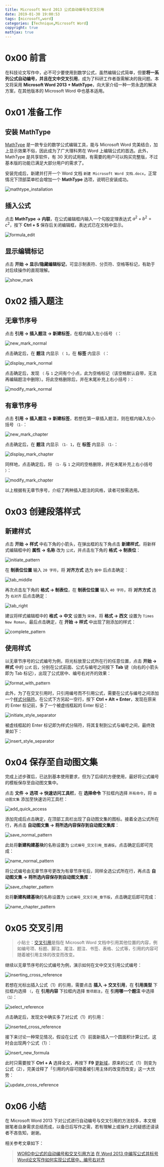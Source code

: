 ```yaml
---
title: Microsoft Word 2013 公式自动编号与交叉引用
date: 2019-01-30 19:00:53
tags: [microsoft,word]
categories: [Technique,Microsoft Word]
copyright: true
mathjax: true
---
```


# 0x00 前言

在科技论文写作中，必不可少要使用到数学公式，虽然编辑公式简单，但要**将一系列公式自动编号，并且在文中交叉引用**，成为了科研工作者亟需解决的我问题。本文将采用 **Microsoft Word 2013 + MathType**，向大家介绍一种一劳永逸的解决方案，在其他版本的 Microsoft Word 中也基本适用。

<!-- more -->

# 0x01 准备工作

## 安装 MathType

[MathType](http://www.mathtype.cn/) 是一款专业的数学公式编辑工具，能与 Microsoft Word 完美结合，加上显示效果不俗，因此成为了广大理科男在 Word 上编辑公式的首选。此外，MathType 是共享软件，有 30 天的试用期，有需要的用户可以购买完整版，不过基本版的功能已满足大部分用户的需求了。

安装完成后，新建并打开一个 Word 文档 `新建 Microsoft Word 文档.docx`，正常情况下顶部菜单栏会增加一个 **MathType** 选项，说明已安装成功。

![mathtype_installation](https://blog-1255335783.cos.ap-guangzhou.myqcloud.com/Microsoft_Word_2013_%E5%85%AC%E5%BC%8F%E8%87%AA%E5%8A%A8%E7%BC%96%E5%8F%B7%E4%B8%8E%E4%BA%A4%E5%8F%89%E5%BC%95%E7%94%A8/mathtype_installation.png)

## 插入公式

点击 **MathType -> 内联**，在公式编辑框内输入一个勾股定理表达式 $a^2 + b^2 = c^2$，按下 **Ctrl + S** 保存后关闭编辑框，表达式已在文档中显示。

![formula_edit](https://blog-1255335783.cos.ap-guangzhou.myqcloud.com/Microsoft_Word_2013_%E5%85%AC%E5%BC%8F%E8%87%AA%E5%8A%A8%E7%BC%96%E5%8F%B7%E4%B8%8E%E4%BA%A4%E5%8F%89%E5%BC%95%E7%94%A8/formula_edit.png)

## 显示编辑标记

点击 **开始 -> 显示/隐藏编辑标记**，可显示制表符、分页符、空格等标记，有助于对后续操作的直观理解。

![show_mark](https://blog-1255335783.cos.ap-guangzhou.myqcloud.com/Microsoft_Word_2013_%E5%85%AC%E5%BC%8F%E8%87%AA%E5%8A%A8%E7%BC%96%E5%8F%B7%E4%B8%8E%E4%BA%A4%E5%8F%89%E5%BC%95%E7%94%A8/show_mark.png)

# 0x02 插入题注

## 无章节序号

点击 **引用 -> 插入题注 -> 新建标签**，在框内输入左小括号 `（`：

![new_mark_normal](https://blog-1255335783.cos.ap-guangzhou.myqcloud.com/Microsoft_Word_2013_%E5%85%AC%E5%BC%8F%E8%87%AA%E5%8A%A8%E7%BC%96%E5%8F%B7%E4%B8%8E%E4%BA%A4%E5%8F%89%E5%BC%95%E7%94%A8/new_mark_normal.png)

点击确定后，在 **题注** 内显示 `（ 1`，在 **标签** 内显示 `（`：

![display_mark_normal](https://blog-1255335783.cos.ap-guangzhou.myqcloud.com/Microsoft_Word_2013_%E5%85%AC%E5%BC%8F%E8%87%AA%E5%8A%A8%E7%BC%96%E5%8F%B7%E4%B8%8E%E4%BA%A4%E5%8F%89%E5%BC%95%E7%94%A8/display_mark_normal.png)

点击确定后，发现 `（` 与 `1` 之间有个小点，此为空格标记（该空格默认自带，无法再编辑题注中删除）。将此空格删除后，并在末尾补充上右小括号 `）`：

![modify_mark_normal](https://blog-1255335783.cos.ap-guangzhou.myqcloud.com/Microsoft_Word_2013_%E5%85%AC%E5%BC%8F%E8%87%AA%E5%8A%A8%E7%BC%96%E5%8F%B7%E4%B8%8E%E4%BA%A4%E5%8F%89%E5%BC%95%E7%94%A8/modify_mark_normal.png)

## 有章节序号

点击 **引用 -> 插入题注 -> 新建标签**，若想在第一章插入题注，则在框内输入左小括号 `（1-`：

![new_mark_chapter](https://blog-1255335783.cos.ap-guangzhou.myqcloud.com/Microsoft_Word_2013_%E5%85%AC%E5%BC%8F%E8%87%AA%E5%8A%A8%E7%BC%96%E5%8F%B7%E4%B8%8E%E4%BA%A4%E5%8F%89%E5%BC%95%E7%94%A8/new_mark_chapter.png)

点击确定后，在 **题注** 内显示 `（1- 1`，在 **标签** 内显示 `（1-`：

![display_mark_chapter](https://blog-1255335783.cos.ap-guangzhou.myqcloud.com/Microsoft_Word_2013_%E5%85%AC%E5%BC%8F%E8%87%AA%E5%8A%A8%E7%BC%96%E5%8F%B7%E4%B8%8E%E4%BA%A4%E5%8F%89%E5%BC%95%E7%94%A8/display_mark_chapter.png)

同样地，点击确定后，将 `（1-` 与 `1` 之间的空格删除，并在末尾补充上右小括号 `）`：

![modify_mark_chapter](https://blog-1255335783.cos.ap-guangzhou.myqcloud.com/Microsoft_Word_2013_%E5%85%AC%E5%BC%8F%E8%87%AA%E5%8A%A8%E7%BC%96%E5%8F%B7%E4%B8%8E%E4%BA%A4%E5%8F%89%E5%BC%95%E7%94%A8/modify_mark_chapter.png)

以上根据有无章节序号，介绍了两种插入题注的风格，读者可按需选用。

# 0x03 创建段落样式

## 新建样式

点击 **开始 -> 样式** 中右下角的小箭头，在弹出框的左下角点击 **新建样式**，将新样式编辑框中的 **属性 -> 名称** 改为 `公式`，并点击左下角的 **格式 -> 制表位**：

![initiate_pattern](https://blog-1255335783.cos.ap-guangzhou.myqcloud.com/Microsoft_Word_2013_%E5%85%AC%E5%BC%8F%E8%87%AA%E5%8A%A8%E7%BC%96%E5%8F%B7%E4%B8%8E%E4%BA%A4%E5%8F%89%E5%BC%95%E7%94%A8/initiate_pattern.png)

在 **制表位位置** 输入 `20 字符`，将 **对齐方式** 选为 `居中` 后点击确定：

![tab_middle](https://blog-1255335783.cos.ap-guangzhou.myqcloud.com/Microsoft_Word_2013_%E5%85%AC%E5%BC%8F%E8%87%AA%E5%8A%A8%E7%BC%96%E5%8F%B7%E4%B8%8E%E4%BA%A4%E5%8F%89%E5%BC%95%E7%94%A8/tab_middle.png)

再次点击左下角的 **格式 -> 制表位**，在 **制表位位置** 输入 `40 字符`，将 **对齐方式** 选为 `右对齐` 后点击确定：

![tab_right](https://blog-1255335783.cos.ap-guangzhou.myqcloud.com/Microsoft_Word_2013_%E5%85%AC%E5%BC%8F%E8%87%AA%E5%8A%A8%E7%BC%96%E5%8F%B7%E4%B8%8E%E4%BA%A4%E5%8F%89%E5%BC%95%E7%94%A8/tab_right.png)

建议将样式编辑框中的 **格式 -> 中文** 设置为 `宋体`，将 **格式 -> 西文** 设置为 `Times New Roman`，最后点击确定，在 **开始 -> 样式** 中出现了刚添加的样式：

![complete_pattern](https://blog-1255335783.cos.ap-guangzhou.myqcloud.com/Microsoft_Word_2013_%E5%85%AC%E5%BC%8F%E8%87%AA%E5%8A%A8%E7%BC%96%E5%8F%B7%E4%B8%8E%E4%BA%A4%E5%8F%89%E5%BC%95%E7%94%A8/complete_pattern.png)

## 使用样式

以无章节序号的公式编号为例，将光标放至公式所在行的任意位置，点击 **开始 -> 样式** 中的 `公式` 后，分别在公式前面、公式与编号之间按下 **Tab** 键（向右的小箭头即为 Tab 标记），出现了公式居中、编号右对齐的效果：

![format_with_pattern](https://blog-1255335783.cos.ap-guangzhou.myqcloud.com/Microsoft_Word_2013_%E5%85%AC%E5%BC%8F%E8%87%AA%E5%8A%A8%E7%BC%96%E5%8F%B7%E4%B8%8E%E4%BA%A4%E5%8F%89%E5%BC%95%E7%94%A8/format_with_pattern.png)

此外，为了在交叉引用时，只引用编号而不引用公式，需要在公式与编号之间添加一个[样式分隔符](https://answers.microsoft.com/en-us/office/forum/office_2010-word/ctrlaltenter-function-in-word-2010/3d3f2583-f56a-4aaf-8e38-267c5723eedc)。在公式下方另起一空行，按下 **Ctrl + Alt + Enter**，发现在原来的 Enter 标记前，多了一个被虚线框起的 Enter 标记：

![initiate_style_separator](https://blog-1255335783.cos.ap-guangzhou.myqcloud.com/Microsoft_Word_2013_%E5%85%AC%E5%BC%8F%E8%87%AA%E5%8A%A8%E7%BC%96%E5%8F%B7%E4%B8%8E%E4%BA%A4%E5%8F%89%E5%BC%95%E7%94%A8/initiate_style_separator.png)

被虚线框起的 Enter 标记即为样式分隔符，将其复制到公式与编号之间，最终效果如下：

![insert_style_separator](https://blog-1255335783.cos.ap-guangzhou.myqcloud.com/Microsoft_Word_2013_%E5%85%AC%E5%BC%8F%E8%87%AA%E5%8A%A8%E7%BC%96%E5%8F%B7%E4%B8%8E%E4%BA%A4%E5%8F%89%E5%BC%95%E7%94%A8/insert_style_separator.png)

# 0x04 保存至自动图文集

完成上述步骤后，已达到基本使用要求，但为了后续的方便使用，最好将公式编号的模板保存至自动图文集中。

点击 **文件 -> 选项 -> 快速访问工具栏**，在 **选择命令** 下拉框内选择 `所有命令`，将 `自动图文集` 添加至快速访问工具栏：

![add_quick_access](https://blog-1255335783.cos.ap-guangzhou.myqcloud.com/Microsoft_Word_2013_%E5%85%AC%E5%BC%8F%E8%87%AA%E5%8A%A8%E7%BC%96%E5%8F%B7%E4%B8%8E%E4%BA%A4%E5%8F%89%E5%BC%95%E7%94%A8/add_quick_access.png)

添加完成后点击确定，在顶部工具栏出现了自动图文集的图标。接着全选公式所在行，再点击 **自动图文集 -> 将所选内容保存到自动图文集库**：

![save_normal_pattern](https://blog-1255335783.cos.ap-guangzhou.myqcloud.com/Microsoft_Word_2013_%E5%85%AC%E5%BC%8F%E8%87%AA%E5%8A%A8%E7%BC%96%E5%8F%B7%E4%B8%8E%E4%BA%A4%E5%8F%89%E5%BC%95%E7%94%A8/save_normal_pattern.png)

此处将**新建构建基块**的名称设置为 `公式编号_交叉引用_普通版`，点击确定后即可完成：

![name_normal_pattern](https://blog-1255335783.cos.ap-guangzhou.myqcloud.com/Microsoft_Word_2013_%E5%85%AC%E5%BC%8F%E8%87%AA%E5%8A%A8%E7%BC%96%E5%8F%B7%E4%B8%8E%E4%BA%A4%E5%8F%89%E5%BC%95%E7%94%A8/name_normal_pattern.png)

将公式编号由无章节序号更改为有章节序号后，同样全选公式所在行，再点击 **自动图文集 -> 将所选内容保存到自动图文集库**：

![save_chapter_pattern](https://blog-1255335783.cos.ap-guangzhou.myqcloud.com/Microsoft_Word_2013_%E5%85%AC%E5%BC%8F%E8%87%AA%E5%8A%A8%E7%BC%96%E5%8F%B7%E4%B8%8E%E4%BA%A4%E5%8F%89%E5%BC%95%E7%94%A8/save_chapter_pattern.png)

处将**新建构建基块**的名称设置为 `公式编号_交叉引用_章节版`，点击确定后即可完成：

![name_chapter_pattern](https://blog-1255335783.cos.ap-guangzhou.myqcloud.com/Microsoft_Word_2013_%E5%85%AC%E5%BC%8F%E8%87%AA%E5%8A%A8%E7%BC%96%E5%8F%B7%E4%B8%8E%E4%BA%A4%E5%8F%89%E5%BC%95%E7%94%A8/name_chapter_pattern.png)

# 0x05 交叉引用

>  小贴士：[交叉引用](https://en.wikipedia.org/wiki/Cross-reference)是指在 Microsoft Word 文档中引用其他位置的内容，例如编号项、标题、脚注、尾注、题注、书签、表格、公式等，引用的内容可随着被引用主体的改变而改变。

继续以无章节序号的公式编号为例，演示如何在文中交叉引用公式编号：

![inserting_cross_reference](https://blog-1255335783.cos.ap-guangzhou.myqcloud.com/Microsoft_Word_2013_%E5%85%AC%E5%BC%8F%E8%87%AA%E5%8A%A8%E7%BC%96%E5%8F%B7%E4%B8%8E%E4%BA%A4%E5%8F%89%E5%BC%95%E7%94%A8/inserting_cross_reference.png)

若想在光标出插入公式（1）的引用，需要点击 **插入 -> 交叉引用**，在 **引用类型** 下拉框内选择 `（`，在 **引用内容** 下拉框内选择 `整项题注`，在 **引用哪一个题注** 中选择 `（1）`：

![select_reference](https://blog-1255335783.cos.ap-guangzhou.myqcloud.com/Microsoft_Word_2013_%E5%85%AC%E5%BC%8F%E8%87%AA%E5%8A%A8%E7%BC%96%E5%8F%B7%E4%B8%8E%E4%BA%A4%E5%8F%89%E5%BC%95%E7%94%A8/select_reference.png)

点击确定后，发现文中确实多了对公式（1）的引用：

![inserted_cross_reference](https://blog-1255335783.cos.ap-guangzhou.myqcloud.com/Microsoft_Word_2013_%E5%85%AC%E5%BC%8F%E8%87%AA%E5%8A%A8%E7%BC%96%E5%8F%B7%E4%B8%8E%E4%BA%A4%E5%8F%89%E5%BC%95%E7%94%A8/inserted_cross_reference.png)

接下来讨论一种常见情况，假设在公式（1）前面新插入一个圆面积计算公式，这时会出现两个公式（1）：

![insert_new_formula](https://blog-1255335783.cos.ap-guangzhou.myqcloud.com/Microsoft_Word_2013_%E5%85%AC%E5%BC%8F%E8%87%AA%E5%8A%A8%E7%BC%96%E5%8F%B7%E4%B8%8E%E4%BA%A4%E5%8F%89%E5%BC%95%E7%94%A8/insert_new_formula.png)

此时只需要按下 **Ctrl + A** 选择全文，再按下 **F9** [更新域](https://support.office.com/en-us/article/update-fields-7339a049-cb0d-4d5a-8679-97c20c643d4e)，原来的公式（1）则变为公式（2），完美诠释了「引用的内容可随着被引用主体的改变而改变」这一大优势：

![update_cross_reference](https://blog-1255335783.cos.ap-guangzhou.myqcloud.com/Microsoft_Word_2013_%E5%85%AC%E5%BC%8F%E8%87%AA%E5%8A%A8%E7%BC%96%E5%8F%B7%E4%B8%8E%E4%BA%A4%E5%8F%89%E5%BC%95%E7%94%A8/update_cross_reference.png)

# 0x06 小结

在 Microsoft Word 2013 下对公式进行自动编号与交叉引用的方法较多，本文根据笔者自身需求总结而成，以备日后写作之需，若有理解上或操作上的疑惑还请读者不吝告知，谢谢。

相关参考文章如下：

> [WORD中公式的自动编号和交叉引用方法](https://jingyan.baidu.com/article/4dc408486da1e1c8d946f133.html)
> [在 Word 2013 中编写公式并标号](https://blog.csdn.net/wihiw/article/details/64443494)
> [Word论文写作如何实现公式居中、编号右对齐](https://jingyan.baidu.com/article/948f592421b812d80ef5f971.html)